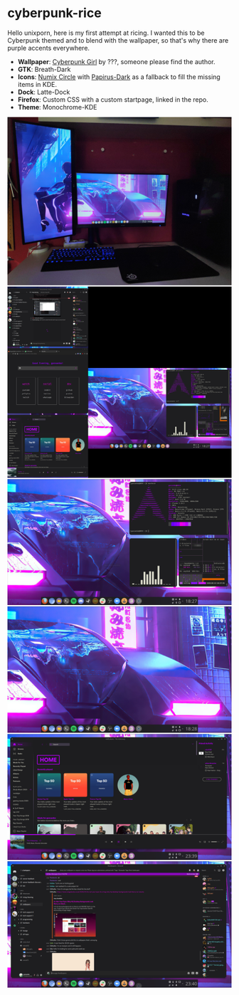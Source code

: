 # cyberpunk-rice

Hello unixporn, here is my first attempt at ricing. I wanted this to be Cyberpunk themed and to blend with the wallpaper, so that's why there are purple accents everywhere.

+ **Wallpaper**: [Cyberpunk Girl](https://github.com/gonsanbo/cyberpunk-rice/blob/master/wallpaper/1075902.jpg) by ???, someone please find the author.
+ **GTK**: Breath-Dark
+ **Icons**: [Numix Circle](https://github.com/numixproject/numix-icon-theme-circle) with [Papirus-Dark](https://github.com/PapirusDevelopmentTeam/papirus-icon-theme) as a fallback to fill the missing items in KDE.
+ **Dock**: Latte-Dock
+ **Firefox**: Custom CSS with a custom startpage, linked in the repo.
+ **Theme**: Monochrome-KDE


<img src="https://github.com/gonsanbo/cyberpunk-rice/blob/master/screenshots/IMG_20200913_182636.jpg">
<img src="https://github.com/gonsanbo/cyberpunk-rice/blob/master/screenshots/Screenshot_20200913_182711.png">
<img src="https://github.com/gonsanbo/cyberpunk-rice/blob/master/screenshots/Screenshot_20200913_182740.png">
<img src="https://github.com/gonsanbo/cyberpunk-rice/blob/master/screenshots/Screenshot_20200913_182842.png">
<img src="https://github.com/gonsanbo/cyberpunk-rice/blob/master/screenshots/Screenshot_20200913_233915.png">
<img src="https://github.com/gonsanbo/cyberpunk-rice/blob/master/screenshots/Screenshot_20200913_234017.png">
